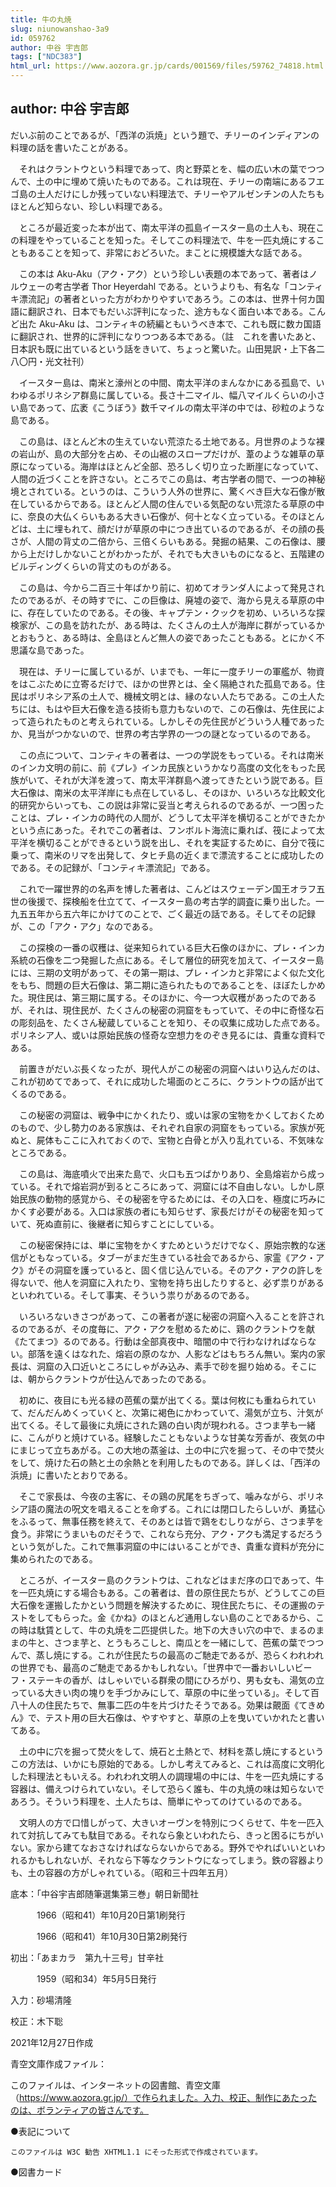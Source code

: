 ```yaml
---
title: 牛の丸焼
slug: niunowanshao-3a9
id: 059762
author: 中谷 宇吉郎
tags: ["NDC383"]
html_url: https://www.aozora.gr.jp/cards/001569/files/59762_74818.html
---
```


## author: 中谷 宇吉郎

だいぶ前のことであるが、「西洋の浜焼」という題で、チリーのインディアンの料理の話を書いたことがある。

　それはクラントウという料理であって、肉と野菜とを、幅の広い木の葉でつつんで、土の中に埋めて焼いたものである。これは現在、チリーの南端にあるフエゴ島の土人だけにしか残っていない料理法で、チリーやアルゼンチンの人たちもほとんど知らない、珍しい料理である。

　ところが最近変った本が出て、南太平洋の孤島イースター島の土人も、現在この料理をやっていることを知った。そしてこの料理法で、牛を一匹丸焼にすることもあることを知って、非常におどろいた。まことに規模雄大な話である。

　この本は Aku-Aku（アク・アク）という珍しい表題の本であって、著者はノルウェーの考古学者 Thor Heyerdahl である。というよりも、有名な「コンティキ漂流記」の著者といった方がわかりやすいであろう。この本は、世界十何カ国語に翻訳され、日本でもだいぶ評判になった、途方もなく面白い本である。こんど出た Aku-Aku は、コンティキの続編ともいうべき本で、これも既に数カ国語に翻訳され、世界的に評判になりつつある本である。（註　これを書いたあと、日本訳も既に出ているという話をきいて、ちょっと驚いた。山田晃訳・上下各二八〇円・光文社刊）

　イースター島は、南米と濠州との中間、南太平洋のまんなかにある孤島で、いわゆるポリネシア群島に属している。長さ十二マイル、幅八マイルくらいの小さい島であって、広袤《こうぼう》数千マイルの南太平洋の中では、砂粒のような島である。

　この島は、ほとんど木の生えていない荒涼たる土地である。月世界のような裸の岩山が、島の大部分を占め、その山裾のスロープだけが、葦のような雑草の草原になっている。海岸はほとんど全部、恐ろしく切り立った断崖になっていて、人間の近づくことを許さない。ところでこの島は、考古学者の間で、一つの神秘境とされている。というのは、こういう人外の世界に、驚くべき巨大な石像が散在しているからである。ほとんど人間の住んでいる気配のない荒涼たる草原の中に、奈良の大仏くらいもある大きい石像が、何十となく立っている。そのほとんどは、土に埋もれて、顔だけが草原の中につき出ているのであるが、その顔の長さが、人間の背丈の二倍から、三倍くらいもある。発掘の結果、この石像は、腰から上だけしかないことがわかったが、それでも大きいものになると、五階建のビルディングくらいの背丈のものがある。

　この島は、今から二百三十年ばかり前に、初めてオランダ人によって発見されたのであるが、その時すでに、この巨像は、廃墟の姿で、海から見える草原の中に、存在していたのである。その後、キャプテン・クックを初め、いろいろな探検家が、この島を訪れたが、ある時は、たくさんの土人が海岸に群がっているかとおもうと、ある時は、全島ほとんど無人の姿であったこともある。とにかく不思議な島であった。

　現在は、チリーに属しているが、いまでも、一年に一度チリーの軍艦が、物資をはこぶために立寄るだけで、ほかの世界とは、全く隔絶された孤島である。住民はポリネシア系の土人で、機械文明とは、縁のない人たちである。この土人たちには、もはや巨大石像を造る技術も意力もないので、この石像は、先住民によって造られたものと考えられている。しかしその先住民がどういう人種であったか、見当がつかないので、世界の考古学界の一つの謎となっているのである。

　この点について、コンティキの著者は、一つの学説をもっている。それは南米のインカ文明の前に、前《プレ》インカ民族というかなり高度の文化をもった民族がいて、それが大洋を渡って、南太平洋群島へ渡ってきたという説である。巨大石像は、南米の太平洋岸にも点在しているし、そのほか、いろいろな比較文化的研究からいっても、この説は非常に妥当と考えられるのであるが、一つ困ったことは、プレ・インカの時代の人間が、どうして太平洋を横切ることができたかという点にあった。それでこの著者は、フンボルト海流に乗れば、筏によって太平洋を横切ることができるという説を出し、それを実証するために、自分で筏に乗って、南米のリマを出発して、タヒチ島の近くまで漂流することに成功したのである。その記録が、「コンティキ漂流記」である。

　これで一躍世界的の名声を博した著者は、こんどはスウェーデン国王オラフ五世の後援で、探検船を仕立てて、イースター島の考古学的調査に乗り出した。一九五五年から五六年にかけてのことで、ごく最近の話である。そしてその記録が、この「アク・アク」なのである。

　この探検の一番の収穫は、従来知られている巨大石像のほかに、プレ・インカ系統の石像を二つ発掘した点にある。そして層位的研究を加えて、イースター島には、三期の文明があって、その第一期は、プレ・インカと非常によく似た文化をもち、問題の巨大石像は、第二期に造られたものであることを、ほぼたしかめた。現住民は、第三期に属する。そのほかに、今一つ大収穫があったのであるが、それは、現住民が、たくさんの秘密の洞窟をもっていて、その中に奇怪な石の彫刻品を、たくさん秘蔵していることを知り、その収集に成功した点である。ポリネシア人、或いは原始民族の怪奇な空想力をのぞき見るには、貴重な資料である。

　前置きがだいぶ長くなったが、現代人がこの秘密の洞窟へはいり込んだのは、これが初めてであって、それに成功した場面のところに、クラントウの話が出てくるのである。

　この秘密の洞窟は、戦争中にかくれたり、或いは家の宝物をかくしておくためのもので、少し勢力のある家族は、それぞれ自家の洞窟をもっている。家族が死ぬと、屍体もここに入れておくので、宝物と白骨とが入り乱れている、不気味なところである。

　この島は、海底噴火で出来た島で、火口も五つばかりあり、全島熔岩から成っている。それで熔岩洞が到るところにあって、洞窟には不自由しない。しかし原始民族の動物的感覚から、その秘密を守るためには、その入口を、極度に巧みにかくす必要がある。入口は家族の者にも知らせず、家長だけがその秘密を知っていて、死ぬ直前に、後継者に知らすことにしている。

　この秘密保持には、単に宝物をかくすためというだけでなく、原始宗教的な迷信がともなっている。タブーがまだ生きている社会であるから、家霊《アク・アク》がその洞窟を護っていると、固く信じ込んでいる。そのアク・アクの許しを得ないで、他人を洞窟に入れたり、宝物を持ち出したりすると、必ず祟りがあるといわれている。そして事実、そういう祟りがあるのである。

　いろいろないきさつがあって、この著者が遂に秘密の洞窟へ入ることを許されるのであるが、その度毎に、アク・アクを慰めるために、鶏のクラントウを献《たてまつ》るのである。行動は全部真夜中、暗闇の中で行わなければならない。部落を遠くはなれた、熔岩の原のなか、人影などはもちろん無い。案内の家長は、洞窟の入口近いところにしゃがみ込み、素手で砂を掘り始める。そこには、朝からクラントウが仕込んであったのである。

　初めに、夜目にも光る緑の芭蕉の葉が出てくる。葉は何枚にも重ねられていて、だんだんめくっていくと、次第に褐色にかわっていて、湯気が立ち、汁気が出てくる。そして最後に丸焼にされた鶏の白い肉が現われる。さつま芋も一緒に、こんがりと焼けている。経験したこともないような甘美な芳香が、夜気の中にまじって立ちあがる。この大地の蒸釜は、土の中に穴を掘って、その中で焚火をして、焼けた石の熱と土の余熱とを利用したものである。詳しくは、「西洋の浜焼」に書いたとおりである。

　そこで家長は、今夜の主客に、その鶏の尻尾をちぎって、噛みながら、ポリネシア語の魔法の呪文を唱えることを命ずる。これには閉口したらしいが、勇猛心をふるって、無事任務を終えて、そのあとは皆で鶏をむしりながら、さつま芋を食う。非常にうまいものだそうで、これなら充分、アク・アクも満足するだろうという気がした。これで無事洞窟の中にはいることができ、貴重な資料が充分に集められたのである。

　ところが、イースター島のクラントウは、これなどはまだ序の口であって、牛を一匹丸焼にする場合もある。この著者は、昔の原住民たちが、どうしてこの巨大石像を運搬したかという問題を解決するために、現住民たちに、その運搬のテストをしてもらった。金《かね》のほとんど通用しない島のことであるから、この時は駄賃として、牛の丸焼を二匹提供した。地下の大きい穴の中で、まるのままの牛と、さつま芋と、とうもろこしと、南瓜とを一緒にして、芭蕉の葉でつつんで、蒸し焼にする。これが住民たちの最高のご馳走であるが、恐らくわれわれの世界でも、最高のご馳走であるかもしれない。「世界中で一番おいしいビーフ・ステーキの香が、はしゃいでいる群衆の間にひろがり、男も女も、湯気の立っている大きい肉の塊りを手づかみにして、草原の中に坐っている」。そして百八十人の住民たちで、無事二匹の牛を片づけたそうである。効果は覿面《てきめん》で、テスト用の巨大石像は、やすやすと、草原の上を曳いていかれたと書いてある。

　土の中に穴を掘って焚火をして、焼石と土熱とで、材料を蒸し焼にするというこの方法は、いかにも原始的である。しかし考えてみると、これは高度に文明化した料理法ともいえる。われわれ文明人の調理場の中には、牛を一匹丸焼にする容器は、備えつけられていない。そして恐らく誰も、牛の丸焼の味は知らないであろう。そういう料理を、土人たちは、簡単にやってのけているのである。

　文明人の方で口惜しがって、大きいオーヴンを特別につくらせて、牛を一匹入れて対抗してみても駄目である。それなら象といわれたら、きっと困るにちがいない。家から建てなおさなければならないからである。野外でやればいいといわれるかもしれないが、それなら下等なクラントウになってしまう。鉄の容器よりも、土の容器の方がしゃれている。（昭和三十四年五月）













底本：「中谷宇吉郎随筆選集第三巻」朝日新聞社

　　　1966（昭和41）年10月20日第1刷発行

　　　1966（昭和41）年10月30日第2刷発行

初出：「あまカラ　第九十三号」甘辛社

　　　1959（昭和34）年5月5日発行

入力：砂場清隆

校正：木下聡

2021年12月27日作成

青空文庫作成ファイル：

このファイルは、インターネットの図書館、青空文庫（https://www.aozora.gr.jp/）で作られました。入力、校正、制作にあたったのは、ボランティアの皆さんです。











●表記について


	このファイルは W3C 勧告 XHTML1.1 にそった形式で作成されています。







●図書カード